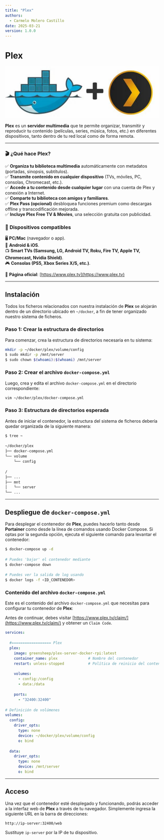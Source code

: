 ```yaml
---
title: "Plex"
authors:
  - Carmelo Molero Castillo
date: 2025-03-21
version: 1.0.0
---
```


# Plex

![Plex](img/img-plex-header-01.png)

**Plex** es un **servidor multimedia** que te permite organizar, transmitir y reproducir tu contenido (películas, series, música, fotos, etc.) en diferentes dispositivos, tanto dentro de tu red local como de forma remota.  

---

### 🎬 **¿Qué hace Plex?**  
✅ **Organiza tu biblioteca multimedia** automáticamente con metadatos (portadas, sinopsis, subtítulos).  
✅ **Transmite contenido en cualquier dispositivo** (TVs, móviles, PC, consolas, Chromecast, etc.).  
✅ **Accede a tu contenido desde cualquier lugar** con una cuenta de Plex y conexión a Internet.  
✅ **Comparte tu biblioteca con amigos y familiares**.  
✅ **Plex Pass (opcional)** desbloquea funciones premium como descargas offline y transcodificación mejorada.  
✅ **Incluye Plex Free TV & Movies**, una selección gratuita con publicidad.  

### 📡 **Dispositivos compatibles**  
🖥 **PC/Mac** (navegador o app).  
📱 **Android & iOS**.  
📺 **Smart TVs (Samsung, LG, Android TV, Roku, Fire TV, Apple TV, Chromecast, Nvidia Shield)**.  
🎮 **Consolas (PS5, Xbox Series X/S, etc.)**.

🔹 **Página oficial**:  [https://www.plex.tv](https://www.plex.tv)

---

## Instalación

Todos los ficheros relacionados con nuestra instalación de **Plex** se alojarán dentro de un directorio ubicado en `~/docker`, a fin de tener organizado nuestro sistema de ficheros.

### Paso 1: Crear la estructura de directorios

Para comenzar, crea la estructura de directorios necesaria en tu sistema:

```bash
mkdir -p ~/docker/plex/volume/config
$ sudo mkdir -p /mnt/server
$ sudo chown $(whoami):$(whoami) /mnt/server 
```

### Paso 2: Crear el archivo `docker-compose.yml`

Luego, crea y edita el archivo `docker-compose.yml` en el directorio correspondiente:

```bash
vim ~/docker/plex/docker-compose.yml
```

### Paso 3: Estructura de directorios esperada

Antes de iniciar el contenedor, la estructura del sistema de ficheros debería quedar organizada de la siguiente manera:

```bash
$ tree ~

~/docker/plex
├── docker-compose.yml
└── volume
    └── config

/
├── ...
├── mnt
│   └── server
└── ...
```

---

## Despliegue de `docker-compose.yml`

Para desplegar el contenedor de **Plex**, puedes hacerlo tanto desde **Portainer** como desde la línea de comandos usando Docker Compose. Si optas por la segunda opción, ejecuta el siguiente comando para levantar el contenedor:

```bash
$ docker-compose up -d

# Puedes 'bajar' el contenedor mediante
$ docker-compose down

# Puedes ver la salida de log usando
$ docker logs -f <ID_CONTENEDOR>
```

### Contenido del archivo `docker-compose.yml`

Este es el contenido del archivo `docker-compose.yml` que necesitas para configurar tu contenedor de **Plex**:

Antes de continuar, debes visitar [https://www.plex.tv/claim/](https://www.plex.tv/claim/) y obtener un `Claim Code`.

```yaml
services:

  #================== Plex
  plex:
    image: greensheep/plex-server-docker-rpi:latest
    container_name: plex              # Nombre del contenedor
    restart: unless-stopped           # Política de reinicio del contenedor
      
    volumes:
      - config:/config
      - data:/data

    ports:
      - "32400:32400"

# Definición de volúmenes
volumes:
  config: 
    driver_opts:
      type: none
      device: ~/docker/plex/volume/config
      o: bind

  data:
    driver_opts:
      type: none
      device: /mnt/server 
      o: bind
```

---

## Acceso

Una vez que el contenedor esté desplegado y funcionando, podrás acceder a la interfaz web de **Plex** a través de tu navegador. Simplemente ingresa la siguiente URL en la barra de direcciones:

```
http://ip-server:32400/web
```

Sustituye `ip-server` por la IP de tu dispositivo.